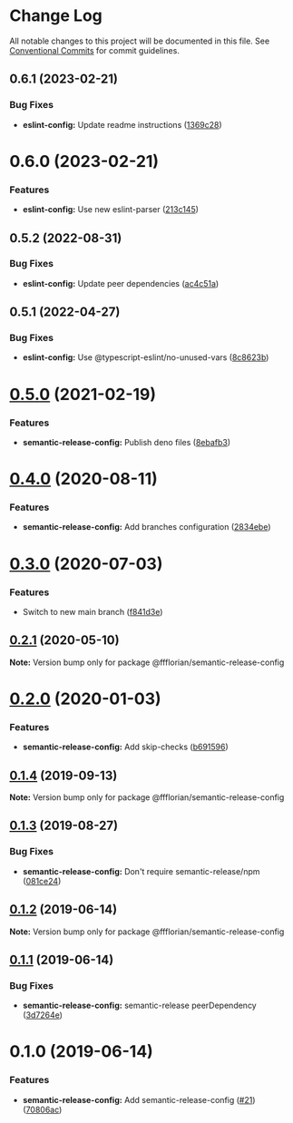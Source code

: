 # Change Log

All notable changes to this project will be documented in this file.
See [Conventional Commits](https://conventionalcommits.org) for commit guidelines.

## 0.6.1 (2023-02-21)


### Bug Fixes

* **eslint-config:** Update readme instructions ([1369c28](https://github.com/ffflorian/config/commit/1369c28e4e33cc610a1214961359e75b46032f5b))





# 0.6.0 (2023-02-21)


### Features

* **eslint-config:** Use new eslint-parser ([213c145](https://github.com/ffflorian/config/commit/213c145b32b3221d8dd3082c860c1f21f4fa0e29))





## 0.5.2 (2022-08-31)


### Bug Fixes

* **eslint-config:** Update peer dependencies ([ac4c51a](https://github.com/ffflorian/config/commit/ac4c51af63520d087d03c7d2abd2128ee415b726))





## 0.5.1 (2022-04-27)


### Bug Fixes

* **eslint-config:** Use @typescript-eslint/no-unused-vars ([8c8623b](https://github.com/ffflorian/config/tree/main/packages/semantic-release-config/commit/8c8623b724999980c6519d38db2f355240de4260))





# [0.5.0](https://github.com/ffflorian/config/tree/main/packages/semantic-release-config/compare/@ffflorian/semantic-release-config@0.4.0...@ffflorian/semantic-release-config@0.5.0) (2021-02-19)


### Features

* **semantic-release-config:** Publish deno files ([8ebafb3](https://github.com/ffflorian/config/tree/main/packages/semantic-release-config/commit/8ebafb3616242165a2d59c0d91f110ffa464ccad))





# [0.4.0](https://github.com/ffflorian/config/tree/main/packages/semantic-release-config/compare/@ffflorian/semantic-release-config@0.3.0...@ffflorian/semantic-release-config@0.4.0) (2020-08-11)


### Features

* **semantic-release-config:** Add branches configuration ([2834ebe](https://github.com/ffflorian/config/tree/main/packages/semantic-release-config/commit/2834ebe71a902b663b4b9a1cc51c59807a84601c))





# [0.3.0](https://github.com/ffflorian/config/tree/main/packages/semantic-release-config/compare/@ffflorian/semantic-release-config@0.2.1...@ffflorian/semantic-release-config@0.3.0) (2020-07-03)


### Features

* Switch to new main branch ([f841d3e](https://github.com/ffflorian/config/tree/main/packages/semantic-release-config/commit/f841d3e))





## [0.2.1](https://github.com/ffflorian/config/tree/main/packages/semantic-release-config/compare/@ffflorian/semantic-release-config@0.2.0...@ffflorian/semantic-release-config@0.2.1) (2020-05-10)

**Note:** Version bump only for package @ffflorian/semantic-release-config





# [0.2.0](https://github.com/ffflorian/config/tree/main/packages/semantic-release-config/compare/@ffflorian/semantic-release-config@0.1.4...@ffflorian/semantic-release-config@0.2.0) (2020-01-03)


### Features

* **semantic-release-config:** Add skip-checks ([b691596](https://github.com/ffflorian/config/tree/main/packages/semantic-release-config/commit/b691596))





## [0.1.4](https://github.com/ffflorian/config/tree/main/packages/semantic-release-config/compare/@ffflorian/semantic-release-config@0.1.3...@ffflorian/semantic-release-config@0.1.4) (2019-09-13)

**Note:** Version bump only for package @ffflorian/semantic-release-config





## [0.1.3](https://github.com/ffflorian/config/tree/main/packages/semantic-release-config/compare/@ffflorian/semantic-release-config@0.1.2...@ffflorian/semantic-release-config@0.1.3) (2019-08-27)


### Bug Fixes

* **semantic-release-config:** Don't require semantic-release/npm ([081ce24](https://github.com/ffflorian/config/tree/main/packages/semantic-release-config/commit/081ce24))





## [0.1.2](https://github.com/ffflorian/config/tree/main/packages/semantic-release-config/compare/@ffflorian/semantic-release-config@0.1.1...@ffflorian/semantic-release-config@0.1.2) (2019-06-14)

**Note:** Version bump only for package @ffflorian/semantic-release-config





## [0.1.1](https://github.com/ffflorian/config/tree/main/packages/semantic-release-config/compare/@ffflorian/semantic-release-config@0.1.0...@ffflorian/semantic-release-config@0.1.1) (2019-06-14)


### Bug Fixes

* **semantic-release-config:** semantic-release peerDependency ([3d7264e](https://github.com/ffflorian/config/tree/main/packages/semantic-release-config/commit/3d7264e))





# 0.1.0 (2019-06-14)


### Features

* **semantic-release-config:** Add semantic-release-config ([#21](https://github.com/ffflorian/config/tree/main/packages/semantic-release-config/issues/21)) ([70806ac](https://github.com/ffflorian/config/tree/main/packages/semantic-release-config/commit/70806ac))
